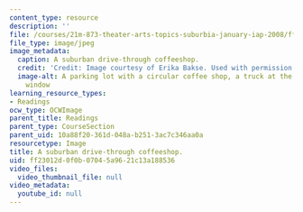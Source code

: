 ```yaml
---
content_type: resource
description: ''
file: /courses/21m-873-theater-arts-topics-suburbia-january-iap-2008/ff23012d0f0b07045a9621c13a188536_coffee.jpg
file_type: image/jpeg
image_metadata:
  caption: A suburban drive-through coffeeshop.
  credit: 'Credit: Image courtesy of Erika Bakse. Used with permission.'
  image-alt: A parking lot with a circular coffee shop, a truck at the drive-thru
    window
learning_resource_types:
- Readings
ocw_type: OCWImage
parent_title: Readings
parent_type: CourseSection
parent_uid: 10a88f20-361d-048a-b251-3ac7c346aa0a
resourcetype: Image
title: A suburban drive-through coffeeshop.
uid: ff23012d-0f0b-0704-5a96-21c13a188536
video_files:
  video_thumbnail_file: null
video_metadata:
  youtube_id: null
---
```

